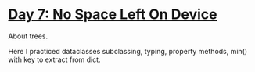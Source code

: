 # [Day 7: No Space Left On Device](https://adventofcode.com/2022/day/7)

About trees.

Here I practiced dataclasses subclassing, typing, property methods, min() with key to extract from dict.